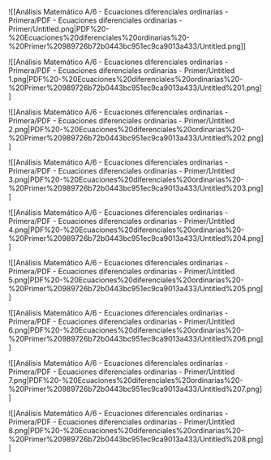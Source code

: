 ![[Análisis Matemático A/6 - Ecuaciones diferenciales ordinarias - Primera/PDF - Ecuaciones diferenciales ordinarias - Primer/Untitled.png|PDF%20-%20Ecuaciones%20diferenciales%20ordinarias%20-%20Primer%20989726b72b0443bc951ec9ca9013a433/Untitled.png]]

![[Análisis Matemático A/6 - Ecuaciones diferenciales ordinarias - Primera/PDF - Ecuaciones diferenciales ordinarias - Primer/Untitled 1.png|PDF%20-%20Ecuaciones%20diferenciales%20ordinarias%20-%20Primer%20989726b72b0443bc951ec9ca9013a433/Untitled%201.png]]

![[Análisis Matemático A/6 - Ecuaciones diferenciales ordinarias - Primera/PDF - Ecuaciones diferenciales ordinarias - Primer/Untitled 2.png|PDF%20-%20Ecuaciones%20diferenciales%20ordinarias%20-%20Primer%20989726b72b0443bc951ec9ca9013a433/Untitled%202.png]]

![[Análisis Matemático A/6 - Ecuaciones diferenciales ordinarias - Primera/PDF - Ecuaciones diferenciales ordinarias - Primer/Untitled 3.png|PDF%20-%20Ecuaciones%20diferenciales%20ordinarias%20-%20Primer%20989726b72b0443bc951ec9ca9013a433/Untitled%203.png]]

![[Análisis Matemático A/6 - Ecuaciones diferenciales ordinarias - Primera/PDF - Ecuaciones diferenciales ordinarias - Primer/Untitled 4.png|PDF%20-%20Ecuaciones%20diferenciales%20ordinarias%20-%20Primer%20989726b72b0443bc951ec9ca9013a433/Untitled%204.png]]

![[Análisis Matemático A/6 - Ecuaciones diferenciales ordinarias - Primera/PDF - Ecuaciones diferenciales ordinarias - Primer/Untitled 5.png|PDF%20-%20Ecuaciones%20diferenciales%20ordinarias%20-%20Primer%20989726b72b0443bc951ec9ca9013a433/Untitled%205.png]]

![[Análisis Matemático A/6 - Ecuaciones diferenciales ordinarias - Primera/PDF - Ecuaciones diferenciales ordinarias - Primer/Untitled 6.png|PDF%20-%20Ecuaciones%20diferenciales%20ordinarias%20-%20Primer%20989726b72b0443bc951ec9ca9013a433/Untitled%206.png]]

![[Análisis Matemático A/6 - Ecuaciones diferenciales ordinarias - Primera/PDF - Ecuaciones diferenciales ordinarias - Primer/Untitled 7.png|PDF%20-%20Ecuaciones%20diferenciales%20ordinarias%20-%20Primer%20989726b72b0443bc951ec9ca9013a433/Untitled%207.png]]

![[Análisis Matemático A/6 - Ecuaciones diferenciales ordinarias - Primera/PDF - Ecuaciones diferenciales ordinarias - Primer/Untitled 8.png|PDF%20-%20Ecuaciones%20diferenciales%20ordinarias%20-%20Primer%20989726b72b0443bc951ec9ca9013a433/Untitled%208.png]]